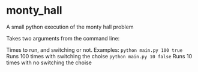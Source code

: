 # monty_hall
A small python execution of the monty hall problem

Takes two arguments from the command line:

Times to run, and switching or not. 
Examples: 
`python main.py 100 true`
Runs 100 times with switching the choise
`python main.py 10 false`
Runs 10 times with no switching the choise
